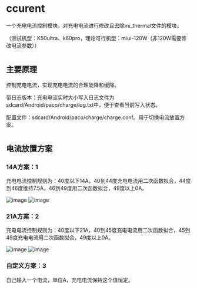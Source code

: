 # ccurent
一个充电电流控制模块，对充电电流进行修改且去除mi_thermal文件的模块。 

（测试机型：K50ultra、k60pro，理论可行机型：miui-120W（非120W需要修改电流参数））
#
## 主要原理
控制充电电流，实现充电电流的合理陡降和缓降。

带日志版本：充电电流实时大小写入日志文件为 sdcard/Android/paco/charge/log.txt中，便于查看当前写入状态。

配置文件：sdcard/Android/paco/charge/charge.conf。用于切换电流放置方案。
#

## 电流放置方案
### 14A方案：1

充电电流控制规则为：40度以下14A，40到44度充电电流用二次函数拟合，44度到46度维持7.5A，46到49度用二次函数拟合，49度以上0A。

![image](https://github.com/paco7er/ccurrent/assets/86546035/91cdd989-bab0-408b-8ef7-4a5312e370c8)
![image](https://github.com/paco7er/ccurrent/assets/86546035/70e3f4a0-f4b3-4241-8527-3cc5baf7ea4a)

### 21A方案：2

充电电流控制规则为：40度以下21A，40到45度充电电流用二次函数拟合，45到49度充电电流用二次函数拟合，49度以上0A。

![image](https://github.com/paco7er/ccurrent/assets/86546035/76e0a48b-b386-4caf-b4f3-da264a92059d)
![image](https://github.com/paco7er/ccurrent/assets/86546035/ad2b1bf9-de45-4fc2-938d-a0277a20dec9)

### 自定义方案：3
自己输入一个电流，单位A，充电电流保持这个值恒定。
